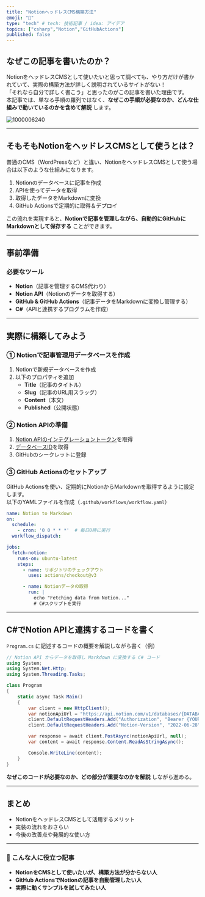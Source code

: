```yaml
---
title: "NotionヘッドレスCMS構築方法"
emoji: "📑"
type: "tech" # tech: 技術記事 / idea: アイデア
topics: ["csharp","Notion","GitHubActions"]
published: false
---
```


## なぜこの記事を書いたのか？  

NotionをヘッドレスCMSとして使いたいと思って調べても、やり方だけが書かれていて、実際の構築方法が詳しく説明されているサイトがない！  
「それなら自分で詳しく書こう」と思ったのがこの記事を書いた理由です。  
本記事では、単なる手順の羅列ではなく、**なぜこの手順が必要なのか、どんな仕組みで動いているのかを含めて解説** します。  

![1000006240](https://github.com/user-attachments/assets/0309ead8-d6db-4ae4-846f-ce9bf8193e0d)

---

## そもそもNotionをヘッドレスCMSとして使うとは？  

普通のCMS（WordPressなど）と違い、NotionをヘッドレスCMSとして使う場合は以下のような仕組みになります。  

1. Notionのデータベースに記事を作成  
2. APIを使ってデータを取得  
3. 取得したデータをMarkdownに変換  
4. GitHub Actionsで定期的に取得＆デプロイ  

この流れを実現すると、**Notionで記事を管理しながら、自動的にGitHubにMarkdownとして保存する** ことができます。  

---

## 事前準備  

### 必要なツール  

- **Notion**（記事を管理するCMS代わり）  
- **Notion API**（Notionのデータを取得する）  
- **GitHub & GitHub Actions**（記事データをMarkdownに変換し管理する）  
- **C#**（APIと連携するプログラムを作成）  

---

## 実際に構築してみよう

### ① Notionで記事管理用データベースを作成  

1. Notionで新規データベースを作成  
2. 以下のプロパティを追加  
   - **Title**（記事のタイトル）  
   - **Slug**（記事のURL用スラッグ）  
   - **Content**（本文）  
   - **Published**（公開状態）  

### ② Notion APIの準備  

1. [Notion APIのインテグレーショントークン](https://programming-zero.net/notion-api-setting/)を取得  
2. [データベースID](https://note.com/amatyrain/n/nb9ebe31dfab7)を取得  
3. GitHubのシークレットに登録  

### ③ GitHub Actionsのセットアップ  

GitHub Actionsを使い、定期的にNotionからMarkdownを取得するように設定します。  
以下のYAMLファイルを作成（`.github/workflows/workflow.yaml`）  

```yaml
name: Notion to Markdown
on:
  schedule:
    - cron: '0 0 * * *'  # 毎日0時に実行
  workflow_dispatch:

jobs:
  fetch-notion:
    runs-on: ubuntu-latest
    steps:
      - name: リポジトリのチェックアウト
        uses: actions/checkout@v3

      - name: Notionデータの取得
        run: |
          echo "Fetching data from Notion..."
          # C#スクリプトを実行
```

---

## C#でNotion APIと連携するコードを書く  

`Program.cs` に記述するコードの概要を解説しながら書く（例）  

```csharp
// Notion API からデータを取得し Markdown に変換する C# コード
using System;
using System.Net.Http;
using System.Threading.Tasks;

class Program
{
    static async Task Main()
    {
        var client = new HttpClient();
        var notionApiUrl = "https://api.notion.com/v1/databases/{DATABASE_ID}/query";
        client.DefaultRequestHeaders.Add("Authorization", "Bearer {YOUR_NOTION_TOKEN}");
        client.DefaultRequestHeaders.Add("Notion-Version", "2022-06-28");

        var response = await client.PostAsync(notionApiUrl, null);
        var content = await response.Content.ReadAsStringAsync();

        Console.WriteLine(content);
    }
}
```

**なぜこのコードが必要なのか、どの部分が重要なのかを解説** しながら進める。  

---

## まとめ  

- NotionをヘッドレスCMSとして活用するメリット  
- 実装の流れをおさらい  
- 今後の改善点や発展的な使い方  

---

### 🎯 こんな人に役立つ記事  

- **NotionをCMSとして使いたいが、構築方法が分からない人**  
- **GitHub ActionsでNotionの記事を自動管理したい人**  
- **実際に動くサンプルを試してみたい人**  

